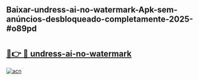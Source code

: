 ## Baixar-undress-ai-no-watermark-Apk-sem-anúncios-desbloqueado-completamente-2025-#o89pd

# <h2><a href="https://ainizakaria.my?title=undress-ai-no-watermark&ref=22M">🔗👉 🔴 undress-ai-no-watermark</a></h2>

[![acn](https://github.com/user-attachments/assets/0f9c940e-d8b0-45ae-aac7-cd30a18b3e1c)](https://ainizakaria.my?title=undress-ai-no-watermark&ref=22M)

